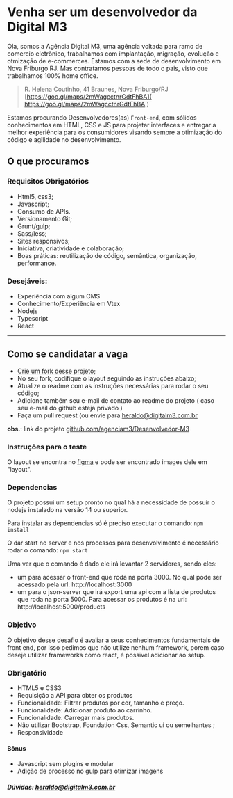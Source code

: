 # Venha ser um desenvolvedor da Digital M3

Ola, somos a Agência Digital M3, uma agência voltada para ramo de comercio eletrônico, trabalhamos com implantação, migração, evolução e otmização de e-commerces. Estamos com a sede de desenvolvimento em Nova Friburgo RJ. Mas contratamos pessoas de todo o pais, visto que trabalhamos 100% home office.  
> R. Helena Coutinho, 41 
> Braunes, Nova Friburgo/RJ
[https://goo.gl/maps/2mWagcctnrGdtFhBA]( https://goo.gl/maps/2mWagcctnrGdtFhBA )

Estamos procurando Desenvolvedores(as) `Front-end`, com sólidos conhecimentos em HTML, CSS e JS para projetar interfaces e entregar a melhor experiência para os consumidores visando sempre a otimização do código e agilidade no desenvolvimento.

## O que procuramos

### Requisitos Obrigatórios

- Html5, css3;
- Javascript;
- Consumo de APIs.
- Versionamento Git;
- Grunt/gulp;
- Sass/less;
- Sites responsivos;
- Iniciativa, criatividade e colaboração;
- Boas práticas: reutilização de código, semântica, organização, performance.

### Desejáveis:

- Experiência com algum CMS
- Conhecimento/Experiência em Vtex
- Nodejs
- Typescript
- React

----

## Como se candidatar a vaga

- [Crie um fork desse projeto;](https://github.com/agenciam3/Desenvolvedor-M3/fork)
- No seu fork, codifique o layout seguindo as instruções abaixo;
- Atualize o readme com as instruções necessárias para rodar o seu código;
- Adicione também seu e-mail de contato ao readme do projeto ( caso seu e-mail do github esteja privado )
- Faça um pull request (ou envie para [heraldo@digitalm3.com.br](mailto:heraldo@digitalm3.com.br?subject=Vaga%20DEV%20-%20Digital%20M3)


**obs.**: link do projeto [github.com/agenciam3/Desenvolvedor-M3](https://github.com/agenciam3/Desenvolvedor-M3)

### Instruções para o teste

O layout se encontra no [figma](https://www.figma.com/file/hPfcV6VClVfkHCtje9997Q/Desafio-m3?node-id=0%3A1) e pode ser encontrado images dele em "layout".

### Dependencias

O projeto possui um setup pronto no qual há a necessidade de possuir o nodejs instalado na versão 14 ou superior.

Para instalar as dependencias só é preciso executar o comando: `npm install`

O dar start no server e nos processos para desenvolvimento é necessário rodar o comando: `npm start `

Uma ver que o comando é dado ele irá levantar 2 servidores, sendo eles:
 - um para acessar o front-end que roda na porta 3000. No qual pode ser acessado pela url: http://localhost:3000
 - um para o json-server que irá export uma api com a lista de produtos que roda na porta 5000. Para acessar os produtos é na url:  http://localhost:5000/products

### Objetivo

O objetivo desse desafio é avaliar a seus conhecimentos fundamentais de front end, por isso pedimos que não utilize nenhum framework, porem caso deseje utilizar frameworks como react, é possivel adicionar ao setup.
### Obrigatório

- HTML5 e CSS3
- Requisição a API para obter os produtos
- Funcionalidade: Filtrar produtos por cor, tamanho e preço.
- Funcionalidade: Adicionar produto ao carrinho.
- Funcionalidade: Carregar mais produtos.
- Não utilizar Bootstrap, Foundation Css, Semantic ui ou semelhantes ;
- Responsividade

#### Bônus

- Javascript sem plugins e modular
- Adição de processo no gulp para otimizar imagens

##### Dúvidas: [heraldo@digitalm3.com.br](mailto:heraldo@digitalm3.com.br?subject=Dúvida%20Vaga%20DEV%20-%20Digital%20M3)
